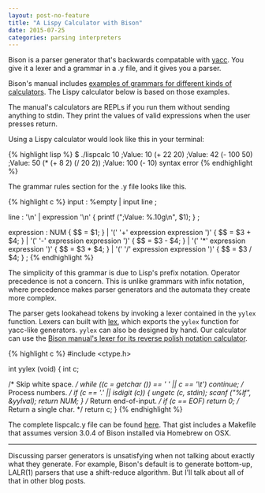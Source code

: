 ```yaml
---
layout: post-no-feature
title: "A Lispy Calculator with Bison"
date: 2015-07-25
categories: parsing interpreters
---
```


Bison is a parser generator that's backwards compatable with
[yacc](http://dinosaur.compilertools.net/yacc/). You give it a lexer and
a grammar in a .y file, and it gives you a parser.

Bison's manual includes [examples of grammars for different kinds of
calculators](https://www.gnu.org/software/bison/manual/html_node/Examples.html#Examples).
The Lispy calculator below is based on those examples.

The manual's calculators are REPLs if you run them without sending
anything to stdin. They print the values of valid expressions when the
user presses return.

Using a Lispy calculator would look like this in your terminal:

{% highlight lisp %}
$ ./lispcalc
10
;Value: 10
(+ 22 20)
;Value: 42
(- 100 50)
;Value: 50
(* (+ 8 2) (/ 20 2))
;Value: 100
(- 10)
syntax error
{% endhighlight %}

The grammar rules section for the .y file looks like this.

{% highlight c %}
input
: %empty
| input line
;

line
: '\n'
| expression '\n' { printf (";Value: %.10g\n", $1); }
;

expression
: NUM { $$ = $1; }
| '(' '+' expression expression ')' { $$ = $3 + $4; }
| '(' '-' expression expression ')' { $$ = $3 - $4; }
| '(' '*' expression expression ')' { $$ = $3 * $4; }
| '(' '/' expression expression ')' { $$ = $3 / $4; }
;
{% endhighlight %}

The simplicity of this grammar is due to Lisp's prefix notation.
Operator precedence is not a concern. This is unlike grammars with infix
notation, where precedence makes parser generators and the automata they
create more complex.

The parser gets lookahead tokens by invoking a lexer contained in the
`yylex` function. Lexers can built with
[lex](http://dinosaur.compilertools.net/lex/), which exports the `yylex`
function for yacc-like generators. `yylex` can also be designed by hand.
Our calculator can use the [Bison manual's lexer for its reverse polish
notation
calculator](https://www.gnu.org/software/bison/manual/html_node/Rpcalc-Lexer.html#Rpcalc-Lexer).

{% highlight c %}
#include <ctype.h>

int
yylex (void)
{
  int c;

  /* Skip white space.  */
  while ((c = getchar ()) == ' ' || c == '\t')
    continue;
  /* Process numbers.  */
  if (c == '.' || isdigit (c))
    {
      ungetc (c, stdin);
      scanf ("%lf", &yylval);
      return NUM;
    }
  /* Return end-of-input.  */
  if (c == EOF)
    return 0;
  /* Return a single char.  */
  return c;
}
{% endhighlight %}

The complete lispcalc.y file can be found
[here](https://gist.github.com/davejachimiak/cf406cf8886077161a76). That
gist includes a Makefile that assumes version 3.0.4 of Bison installed
via Homebrew on OSX.

<hr>

Discussing parser generators is unsatisfying when not talking about
exactly what they generate. For example, Bison's default is to generate
bottom-up, LALR(1) parsers that use a shift-reduce algorithm. But I'll
talk about all of that in other blog posts.
